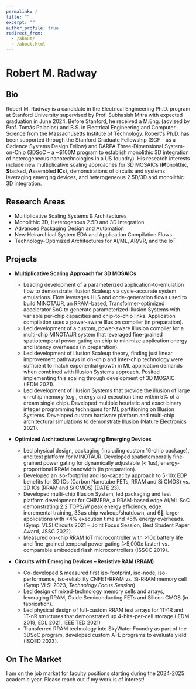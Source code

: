 ```yaml
---
permalink: /
title: ""
excerpt: ""
author_profile: true
redirect_from: 
  - /about/
  - /about.html
---
```


# Robert M. Radway

Bio
------------
Robert M. Radway is a candidate in the Electrical Engineering Ph.D. program at Stanford University supervised by Prof. Subhasish Mitra with expected graduation in June 2024. Before Stanford, he received a M.Eng. (advised by Prof. Tomás Palacios) and B.S. in Electrical Engineering and Computer Science from the Massachusetts Institute of Technology. Robert's Ph.D. has been supported through the Stanford Graduate Fellowship (SGF – as a Cadence Systems Design Fellow) and DARPA Three-Dimensional System-on-Chip (3DSoC – a ~$100M program to establish monolithic 3D integration of heterogeneous nanotechnologies in a US foundry). His research interests include new multiplicative scaling approaches for 3D MOSAICs (**M**onolithic, **S**tacked, **A**ssembled **IC**s), demonstrations of circuits and systems leveraging emerging devices, and heterogeneous 2.5D/3D and monolithic 3D integration. 


Research Areas
--------------

* Multiplicative Scaling Systems & Architectures
* Monolithic 3D, Heterogenous 2.5D and 3D Integration 
* Advanced Packaging Design and Automation
* New Heirarchical System EDA and Application Compilation Flows
* Technology-Optimized Architectures for AI/ML, AR/VR, and the IoT
  
Projects
--------
* **Multiplicative Scaling Approach for 3D MOSAICs**
  * Leading development of a parameterized application-to-emulation flow to demonstrate Illusion Scaleup via cycle-accurate system emulations. Flow leverages HLS and code-generation flows used to build MINOTAUR, an RRAM-based, Transformer-optimized accelerator SoC to generate parameterized Illusion Systems with variable per-chip capacities and chip-to-chip links. Application compilation uses a power-aware Illusion compiler (in preparation).
  * Led development of a custom, power-aware Illusion compiler for a multi-chip MINOTAUR system that leveraged fine-grained spatiotemporal power gating on chip to minimize application energy and latency overheads (in preparation).
  * Led development of Illusion Scaleup theory, finding just linear improvement pathways in on-chip and inter-chip technology were sufficient to match exponential growth in ML application demands when combined with Illusion Systems approach. Posited implementing this scaling through development of 3D MOSAIC (IEDM 2021).
  * Led development of Illusion Systems that provide the illusion of large on-chip memory (e.g., energy and execution time within 5% of a dream single chip). Developed multiple heuristic and exact binary integer programming techniques for ML partitioning on Illusion Systems. Developed custom hardware platform and multi-chip architectural simulations to demonstrate Illusion (Nature Electronics 2021). 

* **Optimized Architectures Leveraging Emerging Devices** 
  * Led physical design, packaging (including custom 16-chip package), and test platform for MINOTAUR. Developed spatiotemporally fine-grained power gating for dynamically adjustable (< 1us), energy-proportional RRAM bandwidth (in preparation).
  * Developed an iso-footprint and iso-capacity approach to 5-10x EDP benefits for 3D ICs (Carbon Nanotube FETs, RRAM and Si CMOS) vs. 2D ICs (RRAM and Si CMOS) (DATE 23).
  * Developed multi-chip Illusion System, led packaging and test platform development for CHIMERA, a RRAM-based edge AI/ML SoC demonstrating 2.2 TOPS/W peak energy efficiency, edge incremental training, 33us chip wakeup/shutdown, and 6 larger applications with <4% execution time and <5% energy overheads. (Symp. VLSI Circuits 2021 – Joint Focus Session, Best Student Paper Award, JSSC 2022). 
  * Measured on-chip RRAM IoT microcontroller with >10x battery life and fine-grained temporal power gating (>5,000x faster) vs. comparable embedded flash microcontrollers (ISSCC 2019).

* **Circuits with Emerging Devices – Resistive RAM (RRAM)**
  * Co-developed & measured first iso-footprint, iso-node, iso-performance, iso-reliability CNFET-RRAM vs. Si-RRAM memory cell (Symp.VLSI 2023, _Technology Focus Session_)
  * Led design of mixed-technology memory cells and arrays, leveraging RRAM, Oxide Semiconducting FETs and Silicon CMOS (in fabrication).
  * Led physical design of full-custom RRAM test arrays for 1T-1R and 1T-nR structures that demonstrated up 4-bits-per-cell storage (IEDM 2019, EDL 2021, IEEE TED 2021)
  * Transferred RRAM technology into SkyWater Foundry as part of the 3DSoC program, developed custom ATE programs to evaluate yield (ISQED 2023).




 
On The Market
-------------
I am on the job market for faculty positions starting during the 2024-2025 academic year. Please reach out if my work is of interest!
 


